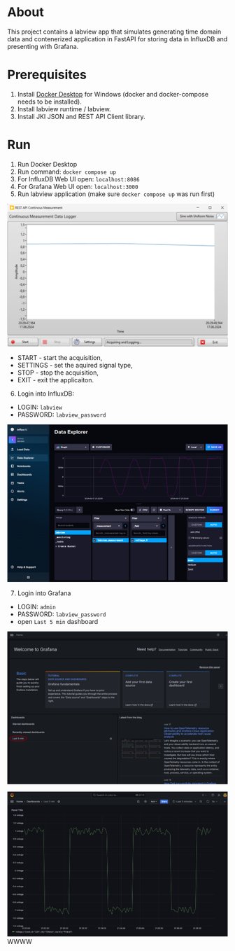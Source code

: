 # About 
This project contains a labview app that simulates generating 
time domain data and contenerized application in FastAPI for 
storing data in InfluxDB and presenting with Grafana. 

# Prerequisites
1. Install [Docker Desktop](https://docs.docker.com/desktop/install/windows-install/) for Windows (docker and 
docker-compose needs to be installed).
2. Install labview runtime / labview.
3. Install JKI JSON and REST API Client library.

# Run 
1. Run Docker Desktop 
2. Run command: `docker compose up`
3. For InfluxDB Web UI open: `localhost:8086` 
4. For Grafana Web UI open: `localhost:3000` 
5. Run labview application (make sure `docker compose up` was run first)

![alt text](image.png)

- START - start the acquisition, 
- SETTINGS - set the aquired signal type,
- STOP - stop the acquisition,
- EXIT - exit the applicaiton. 

6. Login into InfluxDB:
- LOGIN: `labview` 
- PASSWORD: `labview_password`

![alt text](docs/influx.png)

7. Login into Grafana
- LOGIN: `admin`
- PASSWORD: `labview_password`
- open `Last 5 min` dashboard

![alt text](docs/grafana1.png)

![alt text](docs/grafana2.png)
WWWW